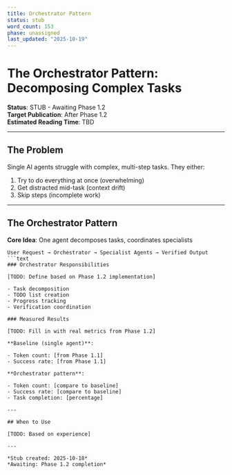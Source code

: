 ```yaml
---
title: Orchestrator Pattern
status: stub
word_count: 153
phase: unassigned
last_updated: "2025-10-19"
---
```


# The Orchestrator Pattern: Decomposing Complex Tasks

**Status**: STUB - Awaiting Phase 1.2  
**Target Publication**: After Phase 1.2  
**Estimated Reading Time**: TBD

---

## The Problem

Single AI agents struggle with complex, multi-step tasks. They either:

1. Try to do everything at once (overwhelming)
2. Get distracted mid-task (context drift)
3. Skip steps (incomplete work)

---

## The Orchestrator Pattern

**Core Idea**: One agent decomposes tasks, coordinates specialists

```text
User Request → Orchestrator → Specialist Agents → Verified Output
```text
### Orchestrator Responsibilities

[TODO: Define based on Phase 1.2 implementation]

- Task decomposition
- TODO list creation
- Progress tracking
- Verification coordination

### Measured Results

[TODO: Fill in with real metrics from Phase 1.2]

**Baseline (single agent)**:

- Token count: [from Phase 1.1]
- Success rate: [from Phase 1.1]

**Orchestrator pattern**:

- Token count: [compare to baseline]
- Success rate: [compare to baseline]
- Task completion: [percentage]

---

## When to Use

[TODO: Based on experience]

---

*Stub created: 2025-10-18*  
*Awaiting: Phase 1.2 completion*
